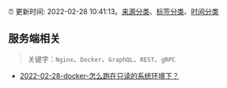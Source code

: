 :alarm_clock: 更新时间: 2022-02-28 10:41:13。[来源分类](../README.md)、[标签分类](../TAGS.md)、[时间分类](../TIMELINE.md)

## 服务端相关


> 关键字：`Nginx`、`Docker`、`GraphQL`、`REST`、`gRPC`



- [2022-02-28-docker-怎么跑在只读的系统环境下？](https://www.v2ex.com/t/836937) 